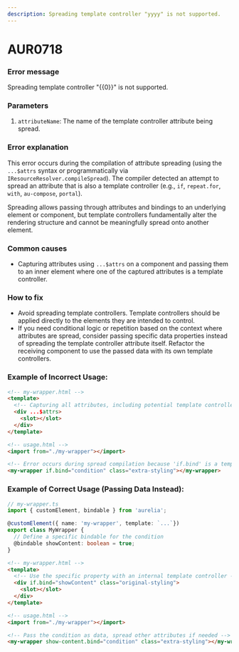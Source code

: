 ```yaml
---
description: Spreading template controller "yyyy" is not supported.
---
```


# AUR0718

### **Error message**

Spreading template controller "{{0}}" is not supported.

### **Parameters**

1.  `attributeName`: The name of the template controller attribute being spread.

### Error explanation

This error occurs during the compilation of attribute spreading (using the `...$attrs` syntax or programmatically via `IResourceResolver.compileSpread`). The compiler detected an attempt to spread an attribute that is also a template controller (e.g., `if`, `repeat.for`, `with`, `au-compose`, `portal`).

Spreading allows passing through attributes and bindings to an underlying element or component, but template controllers fundamentally alter the rendering structure and cannot be meaningfully spread onto another element.

### Common causes

-   Capturing attributes using `...$attrs` on a component and passing them to an inner element where one of the captured attributes is a template controller.

### How to fix

-   Avoid spreading template controllers. Template controllers should be applied directly to the elements they are intended to control.
-   If you need conditional logic or repetition based on the context where attributes are spread, consider passing specific data properties instead of spreading the template controller attribute itself. Refactor the receiving component to use the passed data with its own template controllers.

### Example of Incorrect Usage:

```html
<!-- my-wrapper.html -->
<template>
  <!-- Capturing all attributes, including potential template controllers -->
  <div ...$attrs>
    <slot></slot>
  </div>
</template>

<!-- usage.html -->
<import from="./my-wrapper"></import>

<!-- Error occurs during spread compilation because 'if.bind' is a template controller -->
<my-wrapper if.bind="condition" class="extra-styling"></my-wrapper>
```

### Example of Correct Usage (Passing Data Instead):

```typescript
// my-wrapper.ts
import { customElement, bindable } from 'aurelia';

@customElement({ name: 'my-wrapper', template: `...`})
export class MyWrapper {
  // Define a specific bindable for the condition
  @bindable showContent: boolean = true;
}
```

```html
<!-- my-wrapper.html -->
<template>
  <!-- Use the specific property with an internal template controller -->
  <div if.bind="showContent" class="original-styling">
    <slot></slot>
  </div>
</template>

<!-- usage.html -->
<import from="./my-wrapper"></import>

<!-- Pass the condition as data, spread other attributes if needed -->
<my-wrapper show-content.bind="condition" class="extra-styling"></my-wrapper>
```
